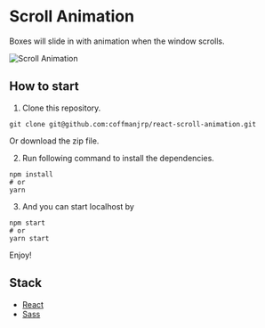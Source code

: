 # Scroll Animation

Boxes will slide in with animation when the window scrolls.

![Scroll Animation](https://res.cloudinary.com/coffmanjrp-dev/image/upload/v1643402974/coffmanjrp.io/scroll_animation_74624380d3.png)

## How to start

1. Clone this repository.

```
git clone git@github.com:coffmanjrp/react-scroll-animation.git
```

Or download the zip file.

2. Run following command to install the dependencies.

```
npm install
# or
yarn
```

3. And you can start localhost by

```
npm start
# or
yarn start
```

Enjoy!

## Stack

- [React](https://reactjs.org/)
- [Sass](https://sass-lang.com/)
